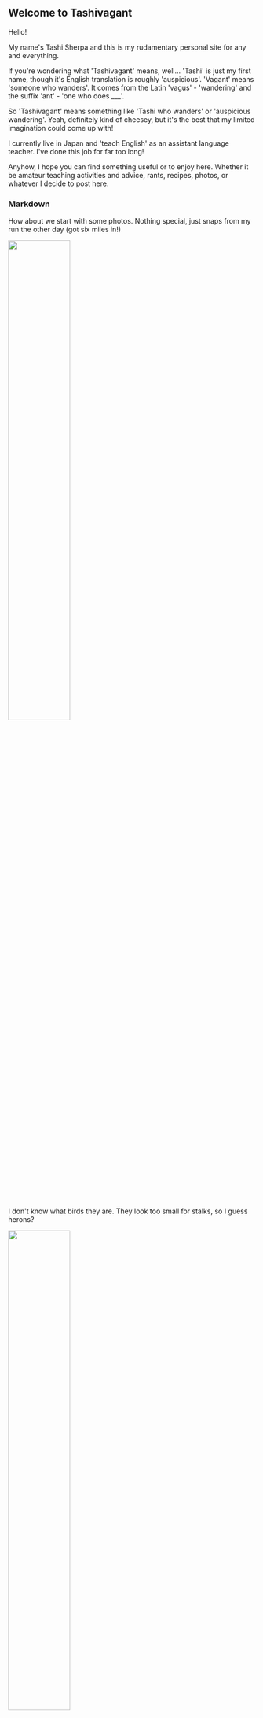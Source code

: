 ## Welcome to Tashivagant

Hello!

My name's Tashi Sherpa and this is my rudamentary personal site for any and everything.  

If you're wondering what 'Tashivagant' means, well... 'Tashi' is just my first name, though it's English translation is roughly 'auspicious'.  'Vagant' means 'someone who wanders'. It comes from the Latin 'vagus' - 'wandering' and the suffix 'ant' - 'one who does ___'.

So 'Tashivagant' means something like 'Tashi who wanders' or 'auspicious wandering'.  Yeah, definitely kind of cheesey, but it's the best that my limited imagination could come up with!

I currently live in Japan and 'teach English' as an assistant language teacher.  I've done this job for far too long!

Anyhow, I hope you can find something useful or to enjoy here.  Whether it be amateur teaching activities and advice, rants, recipes, photos, or whatever I decide to post here.

### Markdown

How about we start with some photos.  Nothing special, just snaps from my run the other day (got six miles in!)

<img src="https://user-images.githubusercontent.com/16319829/81180309-2b51f000-8fee-11ea-8a78-ddfe8c3412a7.png" width=50% height=50%>

I don't know what birds they are.  They look too small for stalks, so I guess herons?

<img src="https://user-images.githubusercontent.com/111720680/185835593-33805939-d089-4d01-a1e1-013875d75118.jpg" width=50% height=50%>

Thought this was a duck at first.

<img src="https://user-images.githubusercontent.com/111720680/185835858-e7483831-dc56-40ca-a034-ab3811fb6037.jpg" width=50% height=50%>

Electric kettle duck.

<img src="https://user-images.githubusercontent.com/111720680/185836129-a2a09648-8e22-42e3-b2cd-e06de683c0ff.jpg" width=50% height=50%>
